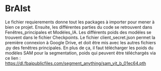 # BrAIst
Le fichier requierements donne tout les packages à importer pour mener à bien ce projet. Ensuite, les différentes parties du code se retrouvent dans Fenêtres_principales et Modèles_IA.
Les différents poids des modèles se trouvent dans le fichier Checkpoints. Le fichier client_secret.json permet la première connexion à Google Drive, et doit être mis avec les autres fichiers .py des fenêtres principales.
En plus de ça, il faut télécharger les poids du modèles SAM pour la segmentation, poids qui peuvent être téléchargés via ce lien :  https://dl.fbaipublicfiles.com/segment_anything/sam_vit_b_01ec64.pth

